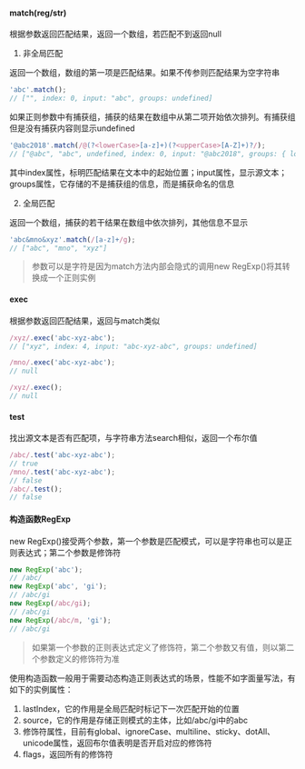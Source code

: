 #### match(reg/str)

根据参数返回匹配结果，返回一个数组，若匹配不到返回null

1. 非全局匹配

返回一个数组，数组的第一项是匹配结果。如果不传参则匹配结果为空字符串

```js
'abc'.match();
// ["", index: 0, input: "abc", groups: undefined]
```

如果正则参数中有捕获组，捕获的结果在数组中从第二项开始依次排列。有捕获组但是没有捕获内容则显示undefined

```js
'@abc2018'.match(/@(?<lowerCase>[a-z]+)(?<upperCase>[A-Z]+)?/);
// ["@abc", "abc", undefined, index: 0, input: "@abc2018", groups: { lowerCase: "abc", upperCase: undefined }]

```

其中index属性，标明匹配结果在文本中的起始位置；input属性，显示源文本；groups属性，它存储的不是捕获组的信息，而是捕获命名的信息

2. 全局匹配

返回一个数组，捕获的若干结果在数组中依次排列，其他信息不显示

```js
'abc&mno&xyz'.match(/[a-z]+/g);
// ["abc", "mno", "xyz"]
```

> 参数可以是字符是因为match方法内部会隐式的调用new RegExp()将其转换成一个正则实例

#### exec

根据参数返回匹配结果，返回与match类似

```js
/xyz/.exec('abc-xyz-abc');
// ["xyz", index: 4, input: "abc-xyz-abc", groups: undefined]

/mno/.exec('abc-xyz-abc');
// null

/xyz/.exec();
// null

```

#### test

找出源文本是否有匹配项，与字符串方法search相似，返回一个布尔值

```js
/abc/.test('abc-xyz-abc');
// true
/mno/.test('abc-xyz-abc');
// false
/abc/.test();
// false
```

#### 构造函数RegExp

new RegExp()接受两个参数，第一个参数是匹配模式，可以是字符串也可以是正则表达式；第二个参数是修饰符

```js
new RegExp('abc');
// /abc/
new RegExp('abc', 'gi');
// /abc/gi
new RegExp(/abc/gi);
// /abc/gi
new RegExp(/abc/m, 'gi');
// /abc/gi
```

> 如果第一个参数的正则表达式定义了修饰符，第二个参数又有值，则以第二个参数定义的修饰符为准

使用构造函数一般用于需要动态构造正则表达式的场景，性能不如字面量写法，有如下的实例属性：
1. lastIndex，它的作用是全局匹配时标记下一次匹配开始的位置
2. source，它的作用是存储正则模式的主体，比如/abc/gi中的abc
3. 修饰符属性，目前有global、ignoreCase、multiline、sticky、dotAll、unicode属性，返回布尔值表明是否开启对应的修饰符
4. flags，返回所有的修饰符